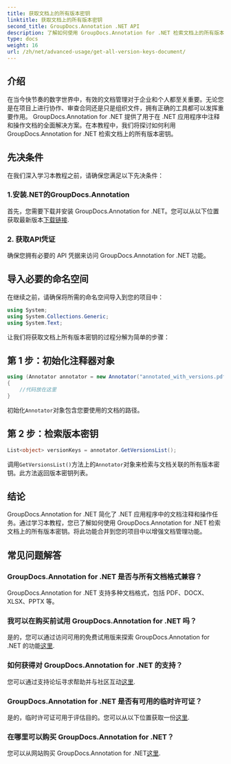 ```yaml
---
title: 获取文档上的所有版本密钥
linktitle: 获取文档上的所有版本密钥
second_title: GroupDocs.Annotation .NET API
description: 了解如何使用 GroupDocs.Annotation for .NET 检索文档上的所有版本密钥。通过此综合功能增强您的文档管理能力。
type: docs
weight: 16
url: /zh/net/advanced-usage/get-all-version-keys-document/
---
```

## 介绍
在当今快节奏的数字世界中，有效的文档管理对于企业和个人都至关重要。无论您是在项目上进行协作、审查合同还是只是组织文件，拥有正确的工具都可以发挥重要作用。 GroupDocs.Annotation for .NET 提供了用于在 .NET 应用程序中注释和操作文档的全面解决方案。在本教程中，我们将探讨如何利用 GroupDocs.Annotation for .NET 检索文档上的所有版本密钥。
## 先决条件
在我们深入学习本教程之前，请确保您满足以下先决条件：
### 1.安装.NET的GroupDocs.Annotation
首先，您需要下载并安装 GroupDocs.Annotation for .NET。您可以从以下位置获取最新版本[下载链接](https://releases.groupdocs.com/annotation/net/).
### 2. 获取API凭证
确保您拥有必要的 API 凭据来访问 GroupDocs.Annotation for .NET 功能。

## 导入必要的命名空间
在继续之前，请确保将所需的命名空间导入到您的项目中：
```csharp
using System;
using System.Collections.Generic;
using System.Text;
```

让我们将获取文档上所有版本密钥的过程分解为简单的步骤：
## 第 1 步：初始化注释器对象
```csharp
using (Annotator annotator = new Annotator("annotated_with_versions.pdf"))
{
    //代码放在这里
}
```
初始化`Annotator`对象包含您要使用的文档的路径。
## 第 2 步：检索版本密钥
```csharp
List<object> versionKeys = annotator.GetVersionsList();
```
调用`GetVersionsList()`方法上的`Annotator`对象来检索与文档关联的所有版本密钥。此方法返回版本密钥列表。

## 结论
GroupDocs.Annotation for .NET 简化了 .NET 应用程序中的文档注释和操作任务。通过学习本教程，您已了解如何使用 GroupDocs.Annotation for .NET 检索文档上的所有版本密钥。将此功能合并到您的项目中以增强文档管理功能。
## 常见问题解答
### GroupDocs.Annotation for .NET 是否与所有文档格式兼容？
GroupDocs.Annotation for .NET 支持多种文档格式，包括 PDF、DOCX、XLSX、PPTX 等。
### 我可以在购买前试用 GroupDocs.Annotation for .NET 吗？
是的，您可以通过访问可用的免费试用版来探索 GroupDocs.Annotation for .NET 的功能[这里](https://releases.groupdocs.com/).
### 如何获得对 GroupDocs.Annotation for .NET 的支持？
您可以通过支持论坛寻求帮助并与社区互动[这里](https://forum.groupdocs.com/c/annotation/10).
### GroupDocs.Annotation for .NET 是否有可用的临时许可证？
是的，临时许可证可用于评估目的。您可以从以下位置获取一份[这里](https://purchase.groupdocs.com/temporary-license/).
### 在哪里可以购买 GroupDocs.Annotation for .NET？
您可以从网站购买 GroupDocs.Annotation for .NET[这里](https://purchase.groupdocs.com/buy).